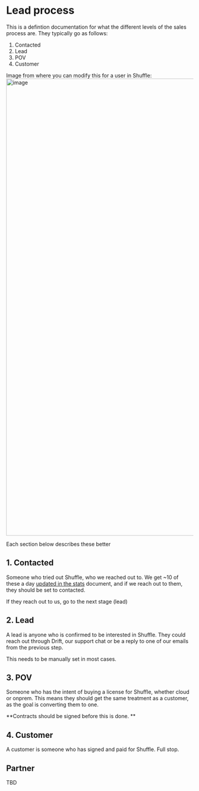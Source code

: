 # Lead process
This is a defintion documentation for what the different levels of the sales process are. They typically go as follows:

1. Contacted
2. Lead
3. POV
4. Customer

Image from where you can modify this for a user in Shuffle:
<img width="1225" alt="image" src="https://github.com/Shuffle/Shuffle-docs/assets/5719530/53a93a3d-0626-448c-9b65-b49bf7c281e8">

Each section below describes these better

## 1. Contacted
Someone who tried out Shuffle, who we reached out to. We get ~10 of these a day [updated in the stats](https://docs.google.com/spreadsheets/d/1-nHOAtAq-5pqaSwjlAmSvG4LxoazCxZViYkf10jnPFA/edit#gid=2026695909) 
document, and if we reach out to them, they should be set to contacted.

If they reach out to us, go to the next stage (lead)

## 2. Lead
A lead is anyone who is confirmed to be interested in Shuffle. They could reach out through Drift, our support chat or be a reply to one of our emails from the previous step. 

This needs to be manually set in most cases.

## 3. POV
Someone who has the intent of buying a license for Shuffle, whether cloud or onprem. This means they should get the same treatment as a customer, as the goal is converting them to one. 

**Contracts should be signed before this is done.
**

## 4. Customer
A customer is someone who has signed and paid for Shuffle. Full stop.


## Partner
TBD
